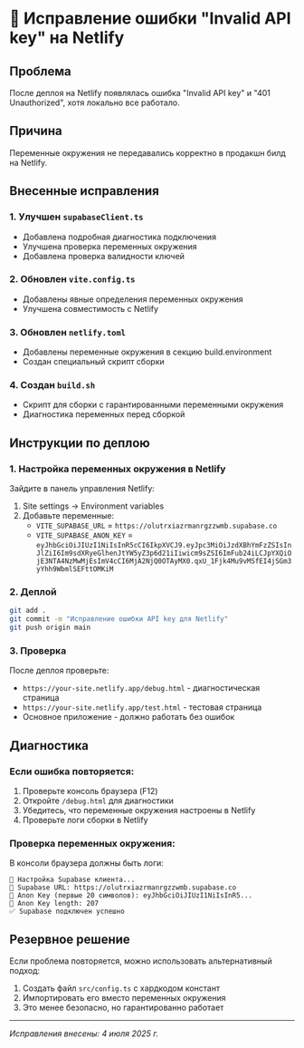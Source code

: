 # 🔧 Исправление ошибки "Invalid API key" на Netlify

## Проблема
После деплоя на Netlify появлялась ошибка "Invalid API key" и "401 Unauthorized", хотя локально все работало.

## Причина
Переменные окружения не передавались корректно в продакшн билд на Netlify.

## Внесенные исправления

### 1. Улучшен `supabaseClient.ts`
- Добавлена подробная диагностика подключения
- Улучшена проверка переменных окружения
- Добавлена проверка валидности ключей

### 2. Обновлен `vite.config.ts`
- Добавлены явные определения переменных окружения
- Улучшена совместимость с Netlify

### 3. Обновлен `netlify.toml`
- Добавлены переменные окружения в секцию build.environment
- Создан специальный скрипт сборки

### 4. Создан `build.sh`
- Скрипт для сборки с гарантированными переменными окружения
- Диагностика переменных перед сборкой

## Инструкции по деплою

### 1. Настройка переменных окружения в Netlify
Зайдите в панель управления Netlify:
1. Site settings → Environment variables
2. Добавьте переменные:
   - `VITE_SUPABASE_URL` = `https://olutrxiazrmanrgzzwmb.supabase.co`
   - `VITE_SUPABASE_ANON_KEY` = `eyJhbGciOiJIUzI1NiIsInR5cCI6IkpXVCJ9.eyJpc3MiOiJzdXBhYmFzZSIsInJlZiI6Im9sdXRyeGlhenJtYW5yZ3p6d21iIiwicm9sZSI6ImFub24iLCJpYXQiOjE3NTA4NzMwMjEsImV4cCI6MjA2NjQ0OTAyMX0.qxU_1Fjk4Mu9vMSfEI4jSGm3yYhh9WbmlSEFttOMKiM`

### 2. Деплой
```bash
git add .
git commit -m "Исправление ошибки API key для Netlify"
git push origin main
```

### 3. Проверка
После деплоя проверьте:
- `https://your-site.netlify.app/debug.html` - диагностическая страница
- `https://your-site.netlify.app/test.html` - тестовая страница
- Основное приложение - должно работать без ошибок

## Диагностика

### Если ошибка повторяется:
1. Проверьте консоль браузера (F12)
2. Откройте `/debug.html` для диагностики
3. Убедитесь, что переменные окружения настроены в Netlify
4. Проверьте логи сборки в Netlify

### Проверка переменных окружения:
В консоли браузера должны быть логи:
```
🔧 Настройка Supabase клиента...
📍 Supabase URL: https://olutrxiazrmanrgzzwmb.supabase.co
🔑 Anon Key (первые 20 символов): eyJhbGciOiJIUzI1NiIsInR5...
🔑 Anon Key length: 207
✅ Supabase подключен успешно
```

## Резервное решение

Если проблема повторяется, можно использовать альтернативный подход:
1. Создать файл `src/config.ts` с хардкодом констант
2. Импортировать его вместо переменных окружения
3. Это менее безопасно, но гарантированно работает

---

*Исправления внесены: 4 июля 2025 г.*
